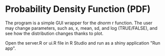 # Probability Density Function (PDF)
The program is a simple GUI wrapper for the *dnorm* r function. The user may change parameters, such as, x, mean, sd, and log (TRUE/FALSE), and see how the distribution changes thanks to plot.


Open the server.R or ui.R file in R Studio and run as a shiny application "Run app".
